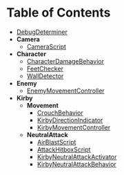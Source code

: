 # Table of Contents
- [DebugDeterminer](/CodeDescription/DebugDeterminer.md)
- **Camera**
    - [CameraScript](/CodeDescription/Camera/CameraScript.md)
- **Character**
    - [CharacterDamageBehavior](/CodeDescription/Character/CharacterDamageBehavior.md)
    - [FeetChecker](/CodeDescription/Character/FeetChecker.md)
    - [WallDetector](/CodeDescription/Character/WallDetector.md)
- **Enemy**
    - [EnemyMovementController](/CodeDescription/Enemy/EnemyMovementController.md)
- **Kirby**
    - **Movement**
        - [CrouchBehavior](/CodeDescription/Kirby/Movement/CrouchBehavior.md)
        - [KirbyDirectionIndicator](/CodeDescription/Kirby/Movement/KirbyDirectionIndicator.md)
        - [KirbyMovementController](/CodeDescription/Kirby/Movement/KirbyMovementController.md)
    - **NeutralAttack**
        - [AirBlastScript](/CodeDescription/Kirby/NeutralAttack/AirBlastScript.md)
        - [AttackHitboxScript](/CodeDescription/Kirby/NeutralAttack/AttackHitboxScript.md)
        - [KirbyNeutralAttackActivator](/CodeDescription/Kirby/NeutralAttack/KirbyNeutralAttackActivator.md)
        - [KirbyNeutralAttackBehavior](/CodeDescription/Kirby/NeutralAttack/KirbyNeutralAttackBehavior.md)
